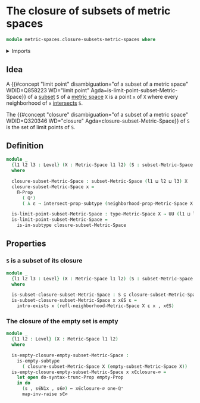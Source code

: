 # The closure of subsets of metric spaces

```agda
module metric-spaces.closure-subsets-metric-spaces where
```

<details><summary>Imports</summary>

```agda
open import elementary-number-theory.positive-rational-numbers

open import foundation.dependent-pair-types
open import foundation.empty-subtypes
open import foundation.empty-types
open import foundation.existential-quantification
open import foundation.intersections-subtypes
open import foundation.propositional-truncations
open import foundation.propositions
open import foundation.raising-universe-levels
open import foundation.subtypes
open import foundation.universe-levels

open import metric-spaces.metric-spaces
open import metric-spaces.subspaces-metric-spaces
```

</details>

## Idea

A
{{#concept "limit point" disambiguation="of a subset of a metric space" WDID=Q858223 WD="limit point" Agda=is-limit-point-subset-Metric-Space}}
of a [subset](foundation.subtypes.md) `S` of a
[metric space](metric-spaces.metric-spaces.md) `X` is a point `x` of `X` where
every neighborhood of `x` [intersects](foundation.intersections-subtypes.md)
`S`.

The
{{#concept "closure" disambiguation="of a subset of a metric space" WDID=Q320346 WD="closure" Agda=closure-subset-Metric-Space}}
of `S` is the set of limit points of `S`.

## Definition

```agda
module _
  {l1 l2 l3 : Level} (X : Metric-Space l1 l2) (S : subset-Metric-Space l3 X)
  where

  closure-subset-Metric-Space : subset-Metric-Space (l1 ⊔ l2 ⊔ l3) X
  closure-subset-Metric-Space x =
    Π-Prop
      ( ℚ⁺)
      ( λ ε → intersect-prop-subtype (neighborhood-prop-Metric-Space X ε x) S)

  is-limit-point-subset-Metric-Space : type-Metric-Space X → UU (l1 ⊔ l2 ⊔ l3)
  is-limit-point-subset-Metric-Space =
    is-in-subtype closure-subset-Metric-Space
```

## Properties

### `S` is a subset of its closure

```agda
module _
  {l1 l2 l3 : Level} (X : Metric-Space l1 l2) (S : subset-Metric-Space l3 X)
  where

  is-subset-closure-subset-Metric-Space : S ⊆ closure-subset-Metric-Space X S
  is-subset-closure-subset-Metric-Space x x∈S ε =
    intro-exists x (refl-neighborhood-Metric-Space X ε x , x∈S)
```

### The closure of the empty set is empty

```agda
module _
  {l1 l2 : Level} (X : Metric-Space l1 l2)
  where

  is-empty-closure-empty-subset-Metric-Space :
    is-empty-subtype
      ( closure-subset-Metric-Space X (empty-subset-Metric-Space X))
  is-empty-closure-empty-subset-Metric-Space x x∈closure-∅ =
    let open do-syntax-trunc-Prop empty-Prop
    in do
      (s , s∈N1x , s∈∅) ← x∈closure-∅ one-ℚ⁺
      map-inv-raise s∈∅
```
